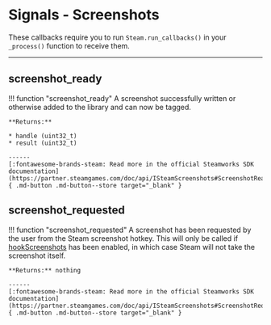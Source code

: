 # Signals - Screenshots

These callbacks require you to run ```Steam.run_callbacks()``` in your ```_process()``` function to receive them.

---

## screenshot_ready

!!! function "screenshot_ready"
	A screenshot successfully written or otherwise added to the library and can now be tagged.
	
	**Returns:**

	* handle (uint32_t)
	* result (uint32_t)

    ------
    [:fontawesome-brands-steam: Read more in the official Steamworks SDK documentation](https://partner.steamgames.com/doc/api/ISteamScreenshots#ScreenshotReady_t){ .md-button .md-button--store target="_blank" }

## screenshot_requested

!!! function "screenshot_requested"
	A screenshot has been requested by the user from the Steam screenshot hotkey. This will only be called if [hookScreenshots](/functions/screenshots/#hookscreenshots) has been enabled, in which case Steam will not take the screenshot itself.

	**Returns:** nothing

    ------
    [:fontawesome-brands-steam: Read more in the official Steamworks SDK documentation](https://partner.steamgames.com/doc/api/ISteamScreenshots#ScreenshotRequested_t){ .md-button .md-button--store target="_blank" }